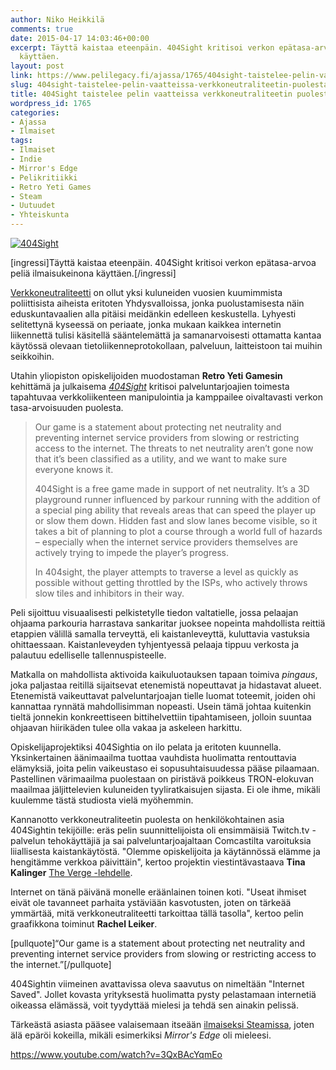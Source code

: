 ```yaml
---
author: Niko Heikkilä
comments: true
date: 2015-04-17 14:03:46+00:00
excerpt: Täyttä kaistaa eteenpäin. 404Sight kritisoi verkon epätasa-arvoa peliä ilmaisukeinona
  käyttäen.
layout: post
link: https://www.pelilegacy.fi/ajassa/1765/404sight-taistelee-pelin-vaatteissa-verkkoneutraliteetin-puolesta
slug: 404sight-taistelee-pelin-vaatteissa-verkkoneutraliteetin-puolesta
title: 404Sight taistelee pelin vaatteissa verkkoneutraliteetin puolesta
wordpress_id: 1765
categories:
- Ajassa
- Ilmaiset
tags:
- Ilmaiset
- Indie
- Mirror's Edge
- Pelikritiikki
- Retro Yeti Games
- Steam
- Uutuudet
- Yhteiskunta
---
```




[![404Sight](http://www.pelilegacy.fi/wp-content/uploads/2015/04/404sight.png)](http://www.pelilegacy.fi/wp-content/uploads/2015/04/404sight.png)

[ingressi]Täyttä kaistaa eteenpäin. 404Sight kritisoi verkon epätasa-arvoa peliä ilmaisukeinona käyttäen.[/ingressi]

[Verkkoneutraliteetti](https://fi.wikipedia.org/wiki/Network_neutrality) on ollut yksi kuluneiden vuosien kuumimmista poliittisista aiheista eritoten Yhdysvalloissa, jonka puolustamisesta näin eduskuntavaalien alla pitäisi meidänkin edelleen keskustella. Lyhyesti selitettynä kyseessä on periaate, jonka mukaan kaikkea internetin liikennettä tulisi käsitellä sääntelemättä ja samanarvoisesti ottamatta kantaa käytössä olevaan tietoliikenneprotokollaan, palveluun, laitteistoon tai muihin seikkoihin.

Utahin yliopiston opiskelijoiden muodostaman **Retro Yeti Gamesin** kehittämä ja julkaisema [_404Sight_](http://404sight.com/) kritisoi palveluntarjoajien toimesta tapahtuvaa verkkoliikenteen manipulointia ja kamppailee oivaltavasti verkon tasa-arvoisuuden puolesta.



<blockquote>Our game is a statement about protecting net neutrality and preventing internet service providers from slowing or restricting access to the internet. The threats to net neutrality aren’t gone now that it’s been classified as a utility, and we want to make sure everyone knows it.

404Sight is a free game made in support of net neutrality. It’s a 3D playground runner influenced by parkour running with the addition of a special ping ability that reveals areas that can speed the player up or slow them down. Hidden fast and slow lanes become visible, so it takes a bit of planning to plot a course through a world full of hazards – especially when the internet service providers themselves are actively trying to impede the player’s progress.

In 404sight, the player attempts to traverse a level as quickly as possible without getting throttled by the ISPs, who actively throws slow tiles and inhibitors in their way.</blockquote>



Peli sijoittuu visuaalisesti pelkistetylle tiedon valtatielle, jossa pelaajan ohjaama parkouria harrastava sankaritar juoksee nopeinta mahdollista reittiä etappien välillä samalla terveyttä, eli kaistanleveyttä, kuluttavia vastuksia ohittaessaan. Kaistanleveyden tyhjentyessä pelaaja tippuu verkosta ja palautuu edelliselle tallennuspisteelle.

Matkalla on mahdollista aktivoida kaikuluotauksen tapaan toimiva _pingaus_, joka paljastaa reitillä sijaitsevat etenemistä nopeuttavat ja hidastavat alueet. Etenemistä vaikeuttavat palveluntarjoajan tielle luomat toteemit, joiden ohi kannattaa rynnätä mahdollisimman nopeasti. Usein tämä johtaa kuitenkin tieltä jonnekin konkreettiseen bittihelvettiin tipahtamiseen, jolloin suuntaa ohjaavan hiirikäden tulee olla vakaa ja askeleen harkittu.

Opiskelijaprojektiksi 404Sightia on ilo pelata ja eritoten kuunnella. Yksinkertainen äänimaailma tuottaa vauhdista huolimatta rentouttavia elämyksiä, joita pelin vaikeustaso ei sopusuhtaisuudessa pääse pilaamaan. Pastellinen värimaailma puolestaan on piristävä poikkeus TRON-elokuvan maailmaa jäljittelevien kuluneiden tyyliratkaisujen sijasta. Ei ole ihme, mikäli kuulemme tästä studiosta vielä myöhemmin.

Kannanotto verkkoneutraliteetin puolesta on henkilökohtainen asia 404Sightin tekijöille: eräs pelin suunnittelijoista oli ensimmäisiä Twitch.tv -palvelun tehokäyttäjiä ja sai palveluntarjoajaltaan Comcastilta varoituksia liiallisesta kaistankäytöstä. "Olemme opiskelijoita ja käytännössä elämme ja hengitämme verkkoa päivittäin", kertoo projektin viestintävastaava **Tina Kalinger** [The Verge -lehdelle](http://www.theverge.com/2015/4/16/8429991/404sight-retro-yeti-net-neutrality-video-game).

Internet on tänä päivänä monelle eräänlainen toinen koti. "Useat ihmiset eivät ole tavanneet parhaita ystäviään kasvotusten, joten on tärkeää ymmärtää, mitä verkkoneutraliteetti tarkoittaa tällä tasolla", kertoo pelin graafikkona toiminut **Rachel Leiker**.

[pullquote]“Our game is a statement about protecting net neutrality and preventing internet service providers from slowing or restricting access to the internet.”[/pullquote]

404Sightin viimeinen avattavissa oleva saavutus on nimeltään "Internet Saved". Jollet kovasta yrityksestä huolimatta pysty pelastamaan internetiä oikeassa elämässä, voit tyydyttää mielesi ja tehdä sen ainakin pelissä.

Tärkeästä asiasta pääsee valaisemaan itseään [ilmaiseksi Steamissa](http://store.steampowered.com/app/361630/), joten älä epäröi kokeilla, mikäli esimerkiksi _Mirror's Edge_ oli mieleesi.

https://www.youtube.com/watch?v=3QxBAcYqmEo
